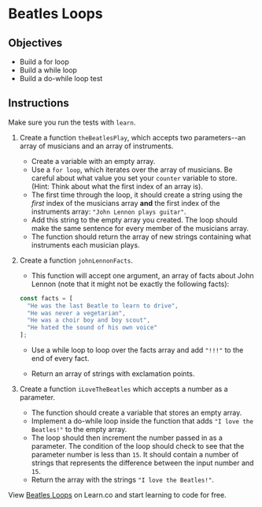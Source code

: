 # Beatles Loops

## Objectives

* Build a for loop
* Build a while loop
* Build a do-while loop
test
## Instructions

Make sure you run the tests with `learn`.

1. Create a function `theBeatlesPlay`, which accepts two parameters--an array of
   musicians and an array of instruments.

    * Create a variable with an empty array.
    * Use a `for loop`, which iterates over the array of musicians. Be careful
      about what value you set your `counter` variable to store. (Hint: Think
      about what the first index of an array is).
    * The first time through the loop, it should create a string using the _first_
      index of the musicians array **and** the first index of the instruments
      array: `"John Lennon plays guitar"`.
    * Add this string to the empty array you created. The loop should make the
      same sentence for every member of the musicians array.
    * The function should return the array of new strings containing what
      instruments each musician plays.

2. Create a function `johnLennonFacts`.

    * This function will accept one argument, an array of facts about John
      Lennon (note that it might not be exactly the following facts):

    ```js
    const facts = [
      "He was the last Beatle to learn to drive",
      "He was never a vegetarian",
      "He was a choir boy and boy scout",
      "He hated the sound of his own voice"
    ];
    ```

    * Use a while loop to loop over the facts array and add `"!!!"` to the end of
    every fact.

    * Return an array of strings with exclamation points.

3. Create a function `iLoveTheBeatles` which accepts a number as a parameter.

    * The function should create a variable that stores an empty array.
    * Implement a do-while loop inside the function that adds `"I love the
      Beatles!"` to the empty array.
    * The loop should then increment the number passed in as a parameter. The
      condition of the loop should check to see that the parameter number is
      less than `15`. It should contain a number of strings that represents the
      difference between the input number and `15`.
    * Return the array with the strings `"I love the Beatles!"`.

<p data-visibility='hidden'>View <a href='https://learn.co/lessons/js-beatles-loops-lab' title='Beatles Loops'>Beatles Loops</a> on Learn.co and start learning to code for free.</p>
